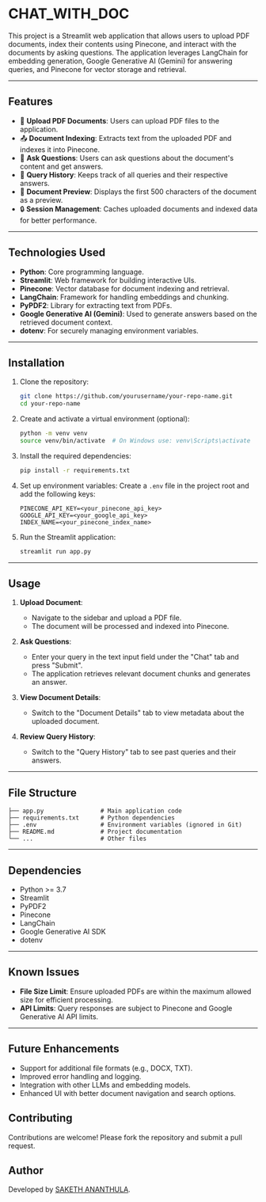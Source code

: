 # CHAT_WITH_DOC

This project is a Streamlit web application that allows users to upload PDF documents, index their contents using Pinecone, and interact with the documents by asking questions. The application leverages LangChain for embedding generation, Google Generative AI (Gemini) for answering queries, and Pinecone for vector storage and retrieval.

---

## Features

- 📂 **Upload PDF Documents**: Users can upload PDF files to the application.
- 📤 **Document Indexing**: Extracts text from the uploaded PDF and indexes it into Pinecone.
- 💬 **Ask Questions**: Users can ask questions about the document's content and get answers.
- 📝 **Query History**: Keeps track of all queries and their respective answers.
- 📜 **Document Preview**: Displays the first 500 characters of the document as a preview.
- 🔒 **Session Management**: Caches uploaded documents and indexed data for better performance.

---

## Technologies Used

- **Python**: Core programming language.
- **Streamlit**: Web framework for building interactive UIs.
- **Pinecone**: Vector database for document indexing and retrieval.
- **LangChain**: Framework for handling embeddings and chunking.
- **PyPDF2**: Library for extracting text from PDFs.
- **Google Generative AI (Gemini)**: Used to generate answers based on the retrieved document context.
- **dotenv**: For securely managing environment variables.

---

## Installation

1. Clone the repository:
   ```bash
   git clone https://github.com/yourusername/your-repo-name.git
   cd your-repo-name
   ```

2. Create and activate a virtual environment (optional):
   ```bash
   python -m venv venv
   source venv/bin/activate  # On Windows use: venv\Scripts\activate
   ```

3. Install the required dependencies:
   ```bash
   pip install -r requirements.txt
   ```

4. Set up environment variables:
   Create a `.env` file in the project root and add the following keys:
   ```env
   PINECONE_API_KEY=<your_pinecone_api_key>
   GOOGLE_API_KEY=<your_google_api_key>
   INDEX_NAME=<your_pinecone_index_name>
   ```

5. Run the Streamlit application:
   ```bash
   streamlit run app.py
   ```

---

## Usage

1. **Upload Document**:
   - Navigate to the sidebar and upload a PDF file.
   - The document will be processed and indexed into Pinecone.

2. **Ask Questions**:
   - Enter your query in the text input field under the "Chat" tab and press "Submit".
   - The application retrieves relevant document chunks and generates an answer.

3. **View Document Details**:
   - Switch to the "Document Details" tab to view metadata about the uploaded document.

4. **Review Query History**:
   - Switch to the "Query History" tab to see past queries and their answers.

---

## File Structure

```plaintext
├── app.py                # Main application code
├── requirements.txt      # Python dependencies
├── .env                  # Environment variables (ignored in Git)
├── README.md             # Project documentation
└── ...                   # Other files
```

---

## Dependencies

- Python >= 3.7
- Streamlit
- PyPDF2
- Pinecone
- LangChain
- Google Generative AI SDK
- dotenv

---

## Known Issues

- **File Size Limit**: Ensure uploaded PDFs are within the maximum allowed size for efficient processing.
- **API Limits**: Query responses are subject to Pinecone and Google Generative AI API limits.

---

## Future Enhancements

- Support for additional file formats (e.g., DOCX, TXT).
- Improved error handling and logging.
- Integration with other LLMs and embedding models.
- Enhanced UI with better document navigation and search options.

## Contributing

Contributions are welcome! Please fork the repository and submit a pull request.

## Author

Developed by [SAKETH ANANTHULA](https://github.com/saketh-ananthula).
